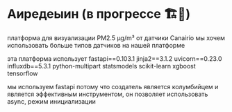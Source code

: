 # Аиредеыин (в прогрессе  🏗️🚧)

платформа для визуализации PM2.5 μg/m³ от датчики Canairio мы хочем использовать больше типов датчиков на нашей платформе

эта платформа использует
fastapi==0.103.1
jinja2==3.1.2
uvicorn==0.23.0
influxdb==5.3.1
python-multipart
statsmodels
scikit-learn
xgboost
tensorflow


мы используем fastapi потому что создатель является колумбийцем и является эффективным инструментом, он позволяет использовать async, режим инициализации